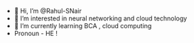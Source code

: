 - 👋 Hi, I’m @Rahul-SNair
- 👀 I’m interested in neural networking and cloud technology
- 🌱 I’m currently learning BCA , cloud computing
- Pronoun - HE !

<!---
Rahul-SNair/Rahul-SNair is a ✨ special ✨ repository because its `README.md` (this file) appears on your GitHub profile.
You can click the Preview link to take a look at your changes.
--->
